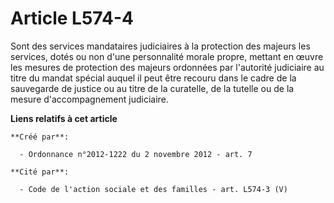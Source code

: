 # Article L574-4

Sont des services mandataires judiciaires à la protection des majeurs les services, dotés ou non d'une personnalité morale
propre, mettant en œuvre les mesures de protection des majeurs ordonnées par l'autorité judiciaire au titre du mandat spécial
auquel il peut être recouru dans le cadre de la sauvegarde de justice ou au titre de la curatelle, de la tutelle ou de la
mesure d'accompagnement judiciaire.

**Liens relatifs à cet article**

	**Créé par**:

	  - Ordonnance n°2012-1222 du 2 novembre 2012 - art. 7

	**Cité par**:

	  - Code de l'action sociale et des familles - art. L574-3 (V)
